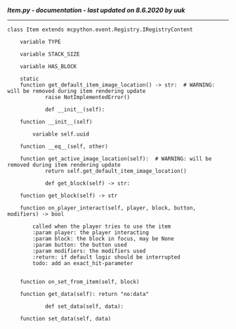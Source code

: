 ***Item.py - documentation - last updated on 8.6.2020 by uuk***
___

    class Item extends mcpython.event.Registry.IRegistryContent

        variable TYPE

        variable STACK_SIZE

        variable HAS_BLOCK

        static
        function get_default_item_image_location() -> str:  # WARNING: will be removed during item rendering update
                raise NotImplementedError()
                
                def __init__(self):

        function __init__(self)

            variable self.uuid

        function __eq__(self, other)

        function get_active_image_location(self):  # WARNING: will be removed during item rendering update
                return self.get_default_item_image_location()
                
                def get_block(self) -> str:

        function get_block(self) -> str

        function on_player_interact(self, player, block, button, modifiers) -> bool
            
            called when the player tries to use the item
            :param player: the player interacting
            :param block: the block in focus, may be None
            :param button: the button used
            :param modifiers: the modifiers used
            :return: if default logic should be interrupted
            todo: add an exact_hit-parameter


        function on_set_from_item(self, block)

        function get_data(self): return "no:data"
                
                def set_data(self, data):

        function set_data(self, data)